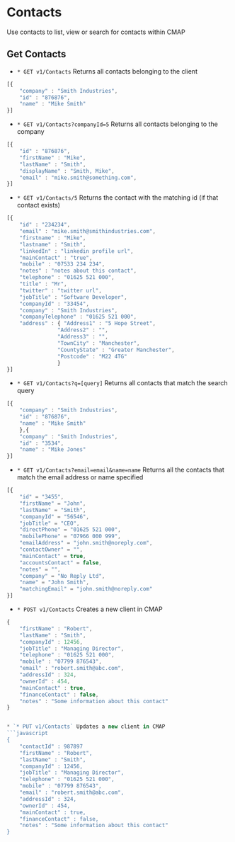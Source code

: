 # Contacts
Use contacts to list, view or search for contacts within CMAP

## Get Contacts
* `* GET v1/Contacts` Returns all contacts belonging to the client
```javascript
[{
	"company" : "Smith Industries",
	"id" : "876876",
	"name" : "Mike Smith"
}]
```

* `* GET v1/Contacts?companyId=5` Returns all contacts belonging to the company
```javascript
[{
	"id" : "876876",
	"firstName" : "Mike",
	"lastName" : "Smith",
	"displayName" : "Smith, Mike",
	"email" : "mike.smith@something.com",
}]
```

* `* GET v1/Contacts/5` Returns the contact with the matching id (if that contact exists)
```javascript
[{ 
	"id" : "234234",
	"email" : "mike.smith@smithindustries.com",
	"firstname" : "Mike",
	"lastname" : "Smith",
	"linkedIn" : "linkedin profile url",
	"mainContact" : "true",
	"mobile" : "07533 234 234",
	"notes" : "notes about this contact",
	"telephone" : "01625 521 000",
	"title" : "Mr",
	"twitter" : "twitter url",
	"jobTitle" : "Software Developer",
	"companyId" : "33454",
	"company" : "Smith Industries",
	"companyTelephone" : "01625 521 000",
	"address" : { "Address1" : "5 Hope Street",
				"Address2" : "",
				"Address3" : "",
				"TownCity" : "Manchester",
				"CountyState" : "Greater Manchester",
				"Postcode" : "M22 4TG" 
				}
}]
```

* `* GET v1/Contacts?q=[query]` Returns all contacts that match the search query
```javascript
[{
	"company" : "Smith Industries",
	"id" : "876876",
	"name" : "Mike Smith"
	},{
	"company" : "Smith Industries",
	"id" : "3534",
	"name" : "Mike Jones"
}]
```

* `* GET v1/Contacts?email=email&name=name` Returns all the contacts that match the email address or name specified
```javascript
[{
 	"id" = "3455",
	"firstName" = "John",
	"lastName" = "Smith",
	"companyId" = "56546",
	"jobTitle" = "CEO",
	"directPhone" = "01625 521 000",
	"mobilePhone" = "07966 000 999",
	"emailAddress" = "john.smith@noreply.com",
	"contactOwner" = "",
	"mainContact" = true,
	"accountsContact" = false,
	"notes" = "",
	"company" = "No Reply Ltd",
	"name" = "John Smith",
	"matchingEmail" = "john.smith@noreply.com"
}]
```

* `* POST v1/Contacts` Creates a new client in CMAP
```javascript
{
	"firstName" : "Robert",
	"lastName" : "Smith",
	"companyId" : 12456,
	"jobTitle" : "Managing Director",
	"telephone" : "01625 521 000",
	"mobile" : "07799 876543",
	"email" : "robert.smith@abc.com",
	"addressId" : 324,
	"ownerId" : 454,
	"mainContact" : true,
	"financeContact" : false,
	"notes" : "Some information about this contact"
}


* `* PUT v1/Contacts` Updates a new client in CMAP
```javascript
{
	"contactId" : 987897
	"firstName" : "Robert",
	"lastName" : "Smith",
	"companyId" : 12456,
	"jobTitle" : "Managing Director",
	"telephone" : "01625 521 000",
	"mobile" : "07799 876543",
	"email" : "robert.smith@abc.com",
	"addressId" : 324,
	"ownerId" : 454,
	"mainContact" : true,
	"financeContact" : false,
	"notes" : "Some information about this contact"
}
